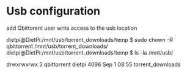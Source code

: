 # Usb configuration
  add Qbittorent user write access to the usb location

dietpi@DietPi:/mnt/usb/torrent_downloads/temp $ sudo chown -R qbittorrent /mnt/usb/torrent_downloads/
dietpi@DietPi:/mnt/usb/torrent_downloads/temp $ ls -la /mnt/usb/

drwxrwxrwx 3 qbittorrent dietpi  4096 Sep  1 08:55 torrent_downloads

